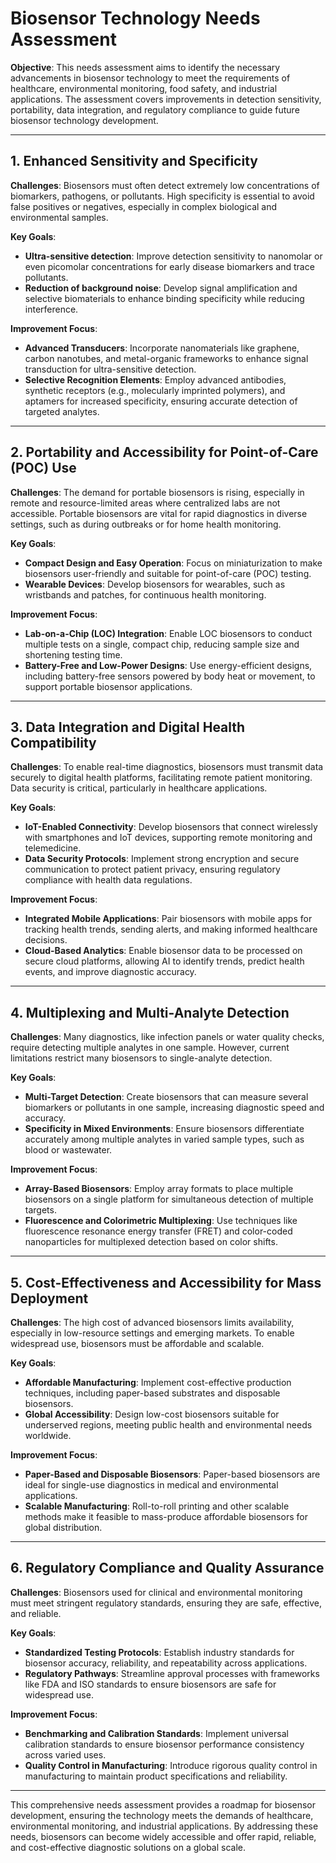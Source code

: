 # Biosensor Technology Needs Assessment

**Objective**: This needs assessment aims to identify the necessary advancements in biosensor technology to meet the requirements of healthcare, environmental monitoring, food safety, and industrial applications. The assessment covers improvements in detection sensitivity, portability, data integration, and regulatory compliance to guide future biosensor technology development.

---

## 1. Enhanced Sensitivity and Specificity

**Challenges**: Biosensors must often detect extremely low concentrations of biomarkers, pathogens, or pollutants. High specificity is essential to avoid false positives or negatives, especially in complex biological and environmental samples.

**Key Goals**:
   - **Ultra-sensitive detection**: Improve detection sensitivity to nanomolar or even picomolar concentrations for early disease biomarkers and trace pollutants.
   - **Reduction of background noise**: Develop signal amplification and selective biomaterials to enhance binding specificity while reducing interference.

**Improvement Focus**:
   - **Advanced Transducers**: Incorporate nanomaterials like graphene, carbon nanotubes, and metal-organic frameworks to enhance signal transduction for ultra-sensitive detection.
   - **Selective Recognition Elements**: Employ advanced antibodies, synthetic receptors (e.g., molecularly imprinted polymers), and aptamers for increased specificity, ensuring accurate detection of targeted analytes.

---

## 2. Portability and Accessibility for Point-of-Care (POC) Use

**Challenges**: The demand for portable biosensors is rising, especially in remote and resource-limited areas where centralized labs are not accessible. Portable biosensors are vital for rapid diagnostics in diverse settings, such as during outbreaks or for home health monitoring.

**Key Goals**:
   - **Compact Design and Easy Operation**: Focus on miniaturization to make biosensors user-friendly and suitable for point-of-care (POC) testing.
   - **Wearable Devices**: Develop biosensors for wearables, such as wristbands and patches, for continuous health monitoring.

**Improvement Focus**:
   - **Lab-on-a-Chip (LOC) Integration**: Enable LOC biosensors to conduct multiple tests on a single, compact chip, reducing sample size and shortening testing time.
   - **Battery-Free and Low-Power Designs**: Use energy-efficient designs, including battery-free sensors powered by body heat or movement, to support portable biosensor applications.

---

## 3. Data Integration and Digital Health Compatibility

**Challenges**: To enable real-time diagnostics, biosensors must transmit data securely to digital health platforms, facilitating remote patient monitoring. Data security is critical, particularly in healthcare applications.

**Key Goals**:
   - **IoT-Enabled Connectivity**: Develop biosensors that connect wirelessly with smartphones and IoT devices, supporting remote monitoring and telemedicine.
   - **Data Security Protocols**: Implement strong encryption and secure communication to protect patient privacy, ensuring regulatory compliance with health data regulations.

**Improvement Focus**:
   - **Integrated Mobile Applications**: Pair biosensors with mobile apps for tracking health trends, sending alerts, and making informed healthcare decisions.
   - **Cloud-Based Analytics**: Enable biosensor data to be processed on secure cloud platforms, allowing AI to identify trends, predict health events, and improve diagnostic accuracy.

---

## 4. Multiplexing and Multi-Analyte Detection

**Challenges**: Many diagnostics, like infection panels or water quality checks, require detecting multiple analytes in one sample. However, current limitations restrict many biosensors to single-analyte detection.

**Key Goals**:
   - **Multi-Target Detection**: Create biosensors that can measure several biomarkers or pollutants in one sample, increasing diagnostic speed and accuracy.
   - **Specificity in Mixed Environments**: Ensure biosensors differentiate accurately among multiple analytes in varied sample types, such as blood or wastewater.

**Improvement Focus**:
   - **Array-Based Biosensors**: Employ array formats to place multiple biosensors on a single platform for simultaneous detection of multiple targets.
   - **Fluorescence and Colorimetric Multiplexing**: Use techniques like fluorescence resonance energy transfer (FRET) and color-coded nanoparticles for multiplexed detection based on color shifts.

---

## 5. Cost-Effectiveness and Accessibility for Mass Deployment

**Challenges**: The high cost of advanced biosensors limits availability, especially in low-resource settings and emerging markets. To enable widespread use, biosensors must be affordable and scalable.

**Key Goals**:
   - **Affordable Manufacturing**: Implement cost-effective production techniques, including paper-based substrates and disposable biosensors.
   - **Global Accessibility**: Design low-cost biosensors suitable for underserved regions, meeting public health and environmental needs worldwide.

**Improvement Focus**:
   - **Paper-Based and Disposable Biosensors**: Paper-based biosensors are ideal for single-use diagnostics in medical and environmental applications.
   - **Scalable Manufacturing**: Roll-to-roll printing and other scalable methods make it feasible to mass-produce affordable biosensors for global distribution.

---

## 6. Regulatory Compliance and Quality Assurance

**Challenges**: Biosensors used for clinical and environmental monitoring must meet stringent regulatory standards, ensuring they are safe, effective, and reliable.

**Key Goals**:
   - **Standardized Testing Protocols**: Establish industry standards for biosensor accuracy, reliability, and repeatability across applications.
   - **Regulatory Pathways**: Streamline approval processes with frameworks like FDA and ISO standards to ensure biosensors are safe for widespread use.

**Improvement Focus**:
   - **Benchmarking and Calibration Standards**: Implement universal calibration standards to ensure biosensor performance consistency across varied uses.
   - **Quality Control in Manufacturing**: Introduce rigorous quality control in manufacturing to maintain product specifications and reliability.

---

This comprehensive needs assessment provides a roadmap for biosensor development, ensuring the technology meets the demands of healthcare, environmental monitoring, and industrial applications. By addressing these needs, biosensors can become widely accessible and offer rapid, reliable, and cost-effective diagnostic solutions on a global scale.

